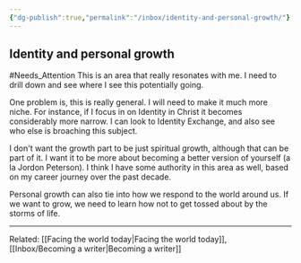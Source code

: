 ```yaml
---
{"dg-publish":true,"permalink":"/inbox/identity-and-personal-growth/"}
---
```


## Identity and personal growth
#Needs_Attention 
This is an area that really resonates with me. I need to drill down and see where I see this potentially going.

One problem is, this is really general. I will need to make it much more niche. For instance, if I focus in on Identity in Christ it becomes considerably more narrow. I can look to Identity Exchange, and also see who else is broaching this subject.

I don't want the growth part to be just spiritual growth, although that can be part of it. I want it to be more about becoming a better version of yourself (a la Jordon Peterson). I think I have some authority in this area as well, based on my career journey over the past decade.

Personal growth can also tie into how we respond to the world around us. If we want to grow, we need to learn how not to get tossed about by the storms of life.


---
Related:  [[Facing the world today\|Facing the world today]], [[Inbox/Becoming a writer\|Becoming a writer]]
